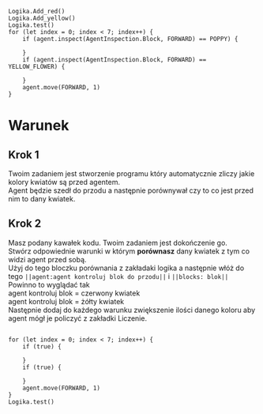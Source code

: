 ```blocks
Logika.Add_red()
Logika.Add_yellow()
Logika.test()
for (let index = 0; index < 7; index++) {
    if (agent.inspect(AgentInspection.Block, FORWARD) == POPPY) {
    	
    }
    if (agent.inspect(AgentInspection.Block, FORWARD) == YELLOW_FLOWER) {
    	
    }
    agent.move(FORWARD, 1)
}
```
# Warunek
## Krok 1
Twoim zadaniem jest stworzenie programu który automatycznie zliczy jakie kolory kwiatów są przed agentem.<br>
Agent będzie szedł do przodu a następnie porównywał czy to co jest przed nim to dany kwiatek.

## Krok 2
Masz podany kawałek kodu. Twoim zadaniem jest dokończenie go. <br>
Stwórz odpowiednie warunki w którym **porównasz** dany kwiatek z tym co widzi agent przed sobą.<br>
Użyj do tego bloczku porównania z zakładaki logika a następnie włóż do tego ``||agent:agent kontroluj blok do przodu||`` i ``||blocks: blok||``<br>
Powinno to wyglądać tak <br>
agent kontroluj blok = czerwony kwiatek<br>
agent kontroluj blok = żółty kwiatek<br>
Następnie dodaj do każdego warunku zwiększenie ilości danego koloru aby agent mógł je policzyć z zakładki Liczenie.

```template

for (let index = 0; index < 7; index++) {
    if (true) {
    	
    }
    if (true) {
    	
    }
    agent.move(FORWARD, 1)
}
Logika.test()
```
